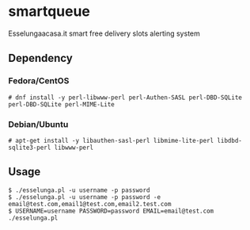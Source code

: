 # smartqueue
Esselungaacasa.it smart free delivery slots alerting system


## Dependency

### Fedora/CentOS

```
# dnf install -y perl-libwww-perl perl-Authen-SASL perl-DBD-SQLite perl-DBD-SQLite perl-MIME-Lite
```

### Debian/Ubuntu

```
# apt-get install -y libauthen-sasl-perl libmime-lite-perl libdbd-sqlite3-perl libwww-perl
```

## Usage

```
$ ./esselunga.pl -u username -p password
$ ./esselunga.pl -u username -p password -e email@test.com,email1@test.com,email2.test.com
$ USERNAME=username PASSWORD=password EMAIL=email@test.com ./esselunga.pl
```
